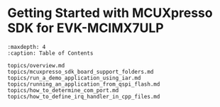 # Getting Started with MCUXpresso SDK for EVK-MCIMX7ULP


```{tocTree}
:maxdepth: 4
:caption: Table of Contents

topics/overview.md
topics/mcuxpresso_sdk_board_support_folders.md
topics/run_a_demo_application_using_iar.md
topics/running_an_application_from_qspi_flash.md
topics/how_to_determine_com_port.md
topics/how_to_define_irq_handler_in_cpp_files.md
```